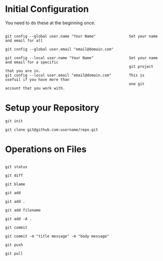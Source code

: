 
# Initial Configuration

You need to do these at the beginning once.

```

git config --global user.name "Your Name"				Set your name and email for all

git config --global user.email "email@domain.com"

git config --local user.name "Your Name"				Set your name and email for a specific 
														git project that you are in.
git config --local user.email "email@domain.com"		This is usefuil if you have more than
														one git account that you work with.
```

# Setup your Repository

```
git init

git clone git@github.com:username/repo.git

```

# Operations on Files

```

git status

git diff

git blame

git add 

git add .

git add filename

git add -A .

git commit

git commit -m "title message" -m "body message"

git push

git pull

```

